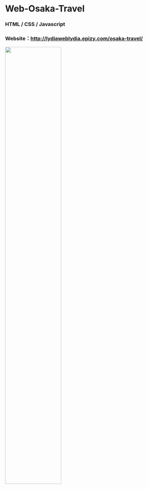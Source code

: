 # Web-Osaka-Travel
### HTML / CSS / Javascript
### Website：http://lydiaweblydia.epizy.com/osaka-travel/
<img src="https://user-images.githubusercontent.com/69798234/117025389-73087600-ad2d-11eb-8fa6-5c4320eaba98.png" width = "60%" height = "60%" align=center />
